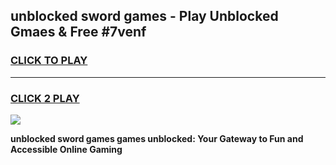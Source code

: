 
## unblocked sword games - Play Unblocked Gmaes & Free #7venf
<h3>
<a href="https://premium.freeplayer.one?title=unblocked_sword_games&ref=03M">CLICK TO PLAY</a></h3>
<hr>

<h3>
<a href="https://premium.freeplayer.one?title=unblocked_sword_games&ref=03M">CLICK 2 PLAY</a>
  
</h3>

<a href="https://premium.freeplayer.one?title=unblocked_sword_games&ref=03M"><img src="https://clearcache.store/games.png"></a>


**unblocked sword games games unblocked: Your Gateway to Fun and Accessible Online Gaming**
